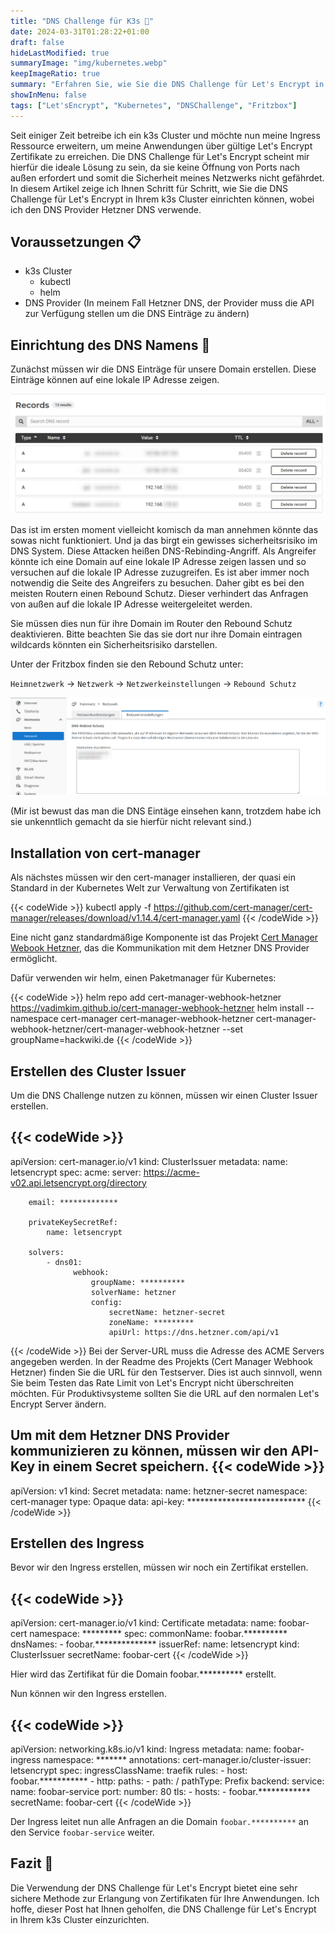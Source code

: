 ```yaml
---
title: "DNS Challenge für K3s 📃"
date: 2024-03-31T01:28:22+01:00
draft: false
hideLastModified: true
summaryImage: "img/kubernetes.webp"
keepImageRatio: true
summary: "Erfahren Sie, wie Sie die DNS Challenge für Let's Encrypt in Ihrem k3s Cluster einrichten können."
showInMenu: false
tags: ["Let'sEncrypt", "Kubernetes", "DNSChallenge", "Fritzbox"]
---
```


Seit einiger Zeit betreibe ich ein k3s Cluster und möchte nun meine Ingress Ressource erweitern,
um meine Anwendungen über gültige Let's Encrypt Zertifikate zu erreichen.
Die DNS Challenge für Let's Encrypt scheint mir hierfür die ideale Lösung zu sein,
da sie keine Öffnung von Ports nach außen erfordert und somit die Sicherheit meines Netzwerks nicht gefährdet.
In diesem Artikel zeige ich Ihnen Schritt für Schritt, wie Sie die DNS Challenge für Let's Encrypt in Ihrem k3s Cluster einrichten können,
wobei ich den DNS Provider Hetzner DNS verwende.

## Voraussetzungen 📋
  - k3s Cluster
    - kubectl
    - helm
  - DNS Provider (In meinem Fall Hetzner DNS, der Provider muss die API zur Verfügung stellen um die DNS Einträge zu ändern)

## Einrichtung des DNS Namens 📡
Zunächst müssen wir die DNS Einträge für unsere Domain erstellen. Diese Einträge können auf eine lokale IP Adresse zeigen.

![DNS Einträge](img/hetzner.png)

Das ist im ersten moment vielleicht komisch da man annehmen könnte das sowas nicht funktioniert.
Und ja das birgt ein gewisses sicherheitsrisiko im DNS System. Diese Attacken heißen DNS-Rebinding-Angriff.
Als Angreifer könnte ich eine Domain auf eine lokale IP Adresse zeigen lassen und so versuchen auf die lokale IP Adresse zuzugreifen.
Es ist aber immer noch notwendig die Seite des Angreifers zu besuchen.
Daher gibt es bei den meisten Routern einen Rebound Schutz. Dieser verhindert das Anfragen von außen auf die lokale IP Adresse weitergeleitet werden. 

Sie müssen dies nun für ihre Domain im Router den Rebound Schutz deaktivieren. 
Bitte beachten Sie das sie dort nur ihre Domain eintragen wildcards könnten ein Sicherheitsrisiko darstellen.

Unter der Fritzbox finden sie den Rebound Schutz unter:

`Heimnetzwerk` -> `Netzwerk` -> `Netzwerkeinstellungen` -> `Rebound Schutz`

![Benutzeroberfläche der Fritzbox](img/fritz_box.png)

(Mir ist bewust das man die DNS Eintäge einsehen kann, trotzdem habe ich sie unkenntlich gemacht da sie hierfür nicht relevant sind.)

## Installation von cert-manager

Als nächstes müssen wir den cert-manager installieren, der quasi ein Standard in der Kubernetes Welt zur Verwaltung von Zertifikaten ist

{{< codeWide >}}
kubectl apply -f https://github.com/cert-manager/cert-manager/releases/download/v1.14.4/cert-manager.yaml
{{< /codeWide >}}

Eine nicht ganz standardmäßige Komponente ist das Projekt [Cert Manager Webook Hetzner](https://github.com/vadimkim/cert-manager-webhook-hetzner), das die Kommunikation mit dem Hetzner DNS Provider ermöglicht.

Dafür verwenden wir helm, einen Paketmanager für Kubernetes:

{{< codeWide >}}
helm repo add cert-manager-webhook-hetzner https://vadimkim.github.io/cert-manager-webhook-hetzner
helm install --namespace cert-manager cert-manager-webhook-hetzner cert-manager-webhook-hetzner/cert-manager-webhook-hetzner --set groupName=hackwiki.de
{{< /codeWide >}}

## Erstellen des Cluster Issuer
Um die DNS Challenge nutzen zu können, müssen wir einen Cluster Issuer erstellen.

{{< codeWide >}}
---
apiVersion: cert-manager.io/v1
kind: ClusterIssuer
metadata:
    name: letsencrypt
spec:
    acme:
        server: https://acme-v02.api.letsencrypt.org/directory

        email: *************

        privateKeySecretRef:
            name: letsencrypt

        solvers:
            - dns01:
                  webhook:
                      groupName: **********
                      solverName: hetzner
                      config:
                          secretName: hetzner-secret
                          zoneName: *********
                          apiUrl: https://dns.hetzner.com/api/v1
{{< /codeWide >}}
Bei der Server-URL muss die Adresse des ACME Servers angegeben werden.
In der Readme des Projekts (Cert Manager Webhook Hetzner) finden Sie die URL für den Testserver.
Dies ist auch sinnvoll, wenn Sie beim Testen das Rate Limit von Let's Encrypt nicht überschreiten möchten.
Für Produktivsysteme sollten Sie die URL auf den normalen Let's Encrypt Server ändern.

Um mit dem Hetzner DNS Provider kommunizieren zu können, müssen wir den API-Key in einem Secret speichern.
{{< codeWide >}}
---
apiVersion: v1
kind: Secret
metadata:
    name: hetzner-secret
    namespace: cert-manager
type: Opaque
data:
    api-key: ***************************
{{< /codeWide >}}


## Erstellen des Ingress

Bevor wir den Ingress erstellen, müssen wir noch ein Zertifikat erstellen.

{{< codeWide >}}
---
apiVersion: cert-manager.io/v1
kind: Certificate
metadata:
    name: foobar-cert
    namespace: *********
spec:
    commonName: foobar.**********
    dnsNames:
        - foobar.**************
    issuerRef:
        name: letsencrypt
        kind: ClusterIssuer
    secretName: foobar-cert
{{< /codeWide >}}

Hier wird das Zertifikat für die Domain foobar.********** erstellt.

Nun können wir den Ingress erstellen.

{{< codeWide >}}
---
apiVersion: networking.k8s.io/v1
kind: Ingress
metadata:
    name: foobar-ingress
    namespace: *******
    annotations:
        cert-manager.io/cluster-issuer: letsencrypt
spec:
    ingressClassName: traefik
    rules:
        - host: foobar.***********
        - http:
              paths:
                  - path: /
                    pathType: Prefix
                    backend:
                        service:
                            name: foobar-service
                            port:
                                number: 80
    tls:
        - hosts:
              - foobar.************
          secretName: foobar-cert
{{< /codeWide >}}

Der Ingress leitet nun alle Anfragen an die Domain `foobar.**********` an den Service `foobar-service` weiter.

## Fazit 🎉
Die Verwendung der DNS Challenge für Let's Encrypt bietet eine sehr sichere Methode zur Erlangung von Zertifikaten für Ihre Anwendungen.
Ich hoffe, dieser Post hat Ihnen geholfen, die DNS Challenge für Let's Encrypt in Ihrem k3s Cluster einzurichten.
